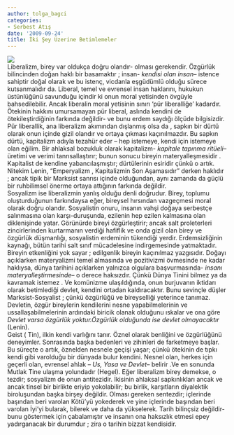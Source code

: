 ```yaml
---
author: tolga_bagci
categories:
- Serbest Atış
date: '2009-09-24'
title: İki Şey Üzerine Betimlemeler
---
```


![](http://trendsupdates.com/wp-content/uploads/2008/12/communist_usa-flag.jpg)  
Liberalizm, birey var oldukça doğru olandır- olması gerekendir. Özgürlük bilincinden doğan haklı bir basamaktır ; insan- *kendisi olan insan*– istence sahiptir doğal olarak ve bu istenç, vicdanla eşgüdümlü olduğu sürece kutsanmalıdır da. Liberal, temel ve evrensel insan haklarını, hukukun üstünlüğünü savunduğu içindir ki onun moral yetisinden övgüyle bahsedilebilir. Ancak liberalin moral yetisinin sınırı ‘pür liberalliğe’ kadardır. Ötekinin hakkını umursamayan pür liberal, aslında kendini de ötekileştirdiğinin farkında değildir- ve bunu erdem saydığı ölçüde bilgisizdir. Pür liberallik, ana liberalizm akımından dışlanmış olsa da , sapkın bir dürtü olarak onun içinde gizil olandır ve ortaya çıkması kaçınılmazdır. Bu sapkın dürtü, kapitalizm adıyla tezahür eder – hep istemeye, kendi için istemeye olan eğilim. Bir ahlaksal bozukluk olarak kapitalizm- *kapitale tapınma ritüeli*– üretimi ve verimi tanrısallaştırır; bunun sonucu bireyin materyalleşmesidir . Kapitalist de kendine yabancılaşmıştır; dürtülerinin esiridir çünkü o artık. Nitekim Lenin, “Emperyalizm , Kapitalizmin Son Aşamasıdır” derken haklıdır ; ancak tipik bir Marksist sanrısı içinde olduğundan, aynı zamanda da güçlü bir ruhbilimsel önerme ortaya attığının farkında değildir.  
Sosyalizm ise liberalizmin yanlış olduğu denli doğrudur. Birey, toplumu oluşturduğunun farkındaysa eğer, bireysel hırsından vazgeçmesi moral olarak doğru olandır. Sosyalistin onuru, insanın vahşi doğaya serbestçe salınmasına olan karşı-duruşunda, ezilenin hep ezilen kalmasına olan diklenişinde yatar. Görünürde bireyi özgürleştirir; ancak salt proleterleri zincirlerinden kurtarmanın verdiği hafiflik ve onda gizil olan birey ve özgürlük düşmanlığı, sosyalistin erdeminin tükendiği yerdir. Erdemsizliğinin kaynağı, bütün tarihi salt sınıf mücadelesine indirgemesinde yatmaktadır. Bireyin etkenliğini yok sayar ; edilgenlik bireyin kaçınılmaz yazgısıdır. Doğayı açıklarken materyalizmi temel almasında ve pozitivizmi övmesinde ne kadar haklıysa, dünya tarihini açıklarken yalnızca olgulara başvurmasında- *insanı materyalleştirmesinde*– o derece haksızdır. Çünkü Dünya Tinini bilmez ya da kavramak istemez . Ve komünizme ulaşıldığında, onun burjuvanın iktidarı olarak betimlediği devlet, kendini ortadan kaldıracaktır. Bunu sevinçle düşler Marksist-Sosyalist ; çünkü özgürlüğü ve bireyselliği yeterince tanımaz. Devletin, özgür bireylerin kendilerini nesne yapabilmelerinin ve ussallaşabilmelerinin ardındaki biricik olanak olduğunu ıskalar ve ona göre *Devlet varsa özgürlük yoktur.Özgürlük olduğunda ise devlet olmayacaktır* (Lenin).  
Geist ( Tin), ilkin kendi varlığını tanır. Öznel olarak benliğini ve özgürlüğünü deneyimler. Sonrasında başka bedenleri ve zihinleri de farketmeye başlar. Bu süreçte o artık, öznelden nesnele geçişi yaşar; çünkü ötekinin de tıpkı kendi gibi varolduğu bir dünyada bulur kendini. Nesnel olan, herkes için geçerli olan, evrensel ahlak – *Us, Yasa ve Devlet*– belirir .Ve en sonunda Mutlak Tine ulaşma yolundadır (Hegel). Eğer liberalizm birey demekse, o tezdir; sosyalizm de onun antitezidir. İkisinin ahlaksal sapkınlıkları ancak ve ancak tinsel bir birlikte eriyip yokolabilir; bu birlik, karşıtların diyalektik biroluşundan başka birşey değildir. Olması gereken sentezdir; içlerinde başından beri varolan Kötü’yü yokederek ve yine içlerinde başından beri varolan İyi’yi bularak, bilerek ve daha da yükselerek. Tarih bilinçsiz değildir- bunu göstermek için çabalamıştır ve insanın ona haksızlık etmesi epey yadırganacak bir durumdur ; zira o tarihin bizzat kendisidir.